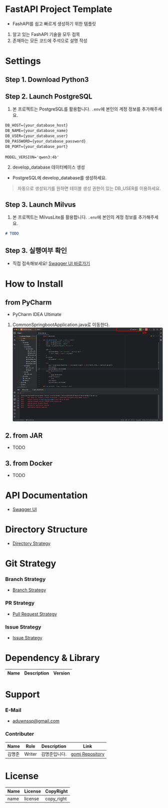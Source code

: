 # FastAPI Project Template
- FashAPI를 쉽고 빠르게 생성하기 위한 템플릿
1. 알고 있는 FashAPI 기술을 모두 접목
2. 존재하는 모든 코드에 주석으로 설명 작성

# Settings
## Step 1. Download Python3

## Step 2. Launch PostgreSQL
1. 본 프로젝트는 PostgreSQL를 활용합니다. `.env`에 본인의 계정 정보를 추가해주세요.
```markdown
DB_HOST={your_database_host}
DB_NAME={your_database_name}
DB_USER={your_database_user}
DB_PASSWORD={your_database_password}
DB_PORT={your_database_port}

MODEL_VERSION='qwen3:4b'
```
2. develop_database 데이터베이스 생성
- PostgreSQL에 develop_database를 생성하세요.
> 자동으로 생성되기를 원하면 테이블 생성 권한이 있는 DB_USER를 이용하세요. 

## Step 3. Launch Milvus
1. 본 프로젝트는 MilvusLite를 활용합니다. `.env`에 본인의 계정 정보를 추가해주세요.
```markdown
# TODO
```

## Step 3. 실행여부 확인
- 직접 접속해보세요! [Swagger UI 바로가기](http://localhost:8000/docs)

# How to Install
## from PyCharm
- PyCharm IDEA Ultimate
1. CommonSpringbootApplication.java로 이동한다.
![how-to-install-from-idea](docs/image/how-to-install-from-idea.png)

## 2. from JAR
- TODO

## 3. from Docker
- TODO

# API Documentation
- [Swagger UI](http://localhost:8000/docs)

# Directory Structure
- [Directory Strategy](docs/strategy/directory)

# Git Strategy
### Branch Strategy
- [Branch Strategy](docs/strategy/branch)

### PR Strategy
- [Pull Request Strategy](docs/strategy/pull-request)

### Issue Strategy
- [Issue Strategy](docs/strategy/issue)

# Dependency & Library
| Name                                | Description                                                                                                                                                                                                                      | Version  |
|-------------------------------------|----------------------------------------------------------------------------------------------------------------------------------------------------------------------------------------------------------------------------------|----------|

# Support
### E-Mail
- aduwnssp@gmail.com

### Contributer
| Name | Role   | Description | Link                                                             |
|------|--------|-------------|------------------------------------------------------------------|
| 김명준  | Writer | 김명준입니다.     | [gomj Repository](https://github.com/gomj-repo?tab=repositories) |

# License
|Name|License|CopyRight|
|---|---|---|
|name|license|copy_right|